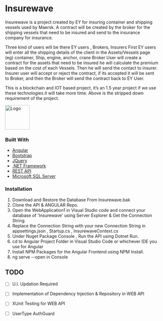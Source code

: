 # Insurewave

Insurewave is a project created by EY for insuring container and shipping vessels used by Maersk. A contract will be created by the broker for the shipping vessels that need to be insured and send to the insurance company for insurance.

 

Three kind of users will be there EY users , Brokers, Insurers
First EY users will enter all the shipping details of the client in the Assets/Vessels page (eg) container, Ship, engine, anchor, crane
Broker User will create a contract for the assets that need to be insured he will calculate the premium based on the cost of each Vessels. Then he will send the contact to insurer.
Insurer user will accept or reject the contract, if its accepted it will be sent to Broker, and then the Broker will send the contract back to EY User.
 

This is a blockchain and IOT based project, it’s an 1.5 year project if we use these technologies it will take more time. Above is the stripped down requirement of the project.


<img src="https://i.ytimg.com/vi/o8yvRfXCkhc/hqdefault.jpg" alt="Logo" width="80" height="80" style="max-width: 100%;">

### Built With

* [Angular](https://angular.io/)
* [Bootstrap](https://getbootstrap.com)
* [JQuery](https://jquery.com)
* [.NET Framework](https://dotnet.microsoft.com/en-us/learn/dotnet/what-is-dotnet)
* [REST API](redhat.com/en/topics/api/what-is-a-rest-api)
* [Microsoft SQL Server](https://www.microsoft.com/en-in/sql-server/)

### Installation

1. Download and Restore the Database From Insurewave.bak
2. Clone the API & ANGULAR Repo.
3. Open the WebApplication1 in Visual Studio code and connect your database of 'Insurewave' using Server Explorer & Get the Connection String.
4. Replace the Connection String with your new Connection String in appsettings.json , Startup.cs , InsurewaveContext.cs
5. Under Nuget Package Console , Run the API using Dotnet Run.
6. cd to Angular Project Folder in Visual Studio Code or whichever IDE you use for Angular
7. Install NPM Packages for the Angular Frontend using NPM Install.
8. ng serve --open in Console

## TODO

- [ ] U.I. Updation Required
- [ ] Implementation of Dependency Injection & Repository in WEB API
- [ ] XUnit Testing for WEB API
- [ ] UserType AuthGuard 

